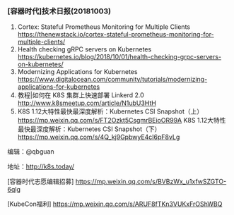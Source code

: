 ### [容器时代]技术日报(20181003)

1. Cortex: Stateful Prometheus Monitoring for Multiple Clients   https://thenewstack.io/cortex-stateful-prometheus-monitoring-for-multiple-clients/
2. Health checking gRPC servers on Kubernetes   https://kubernetes.io/blog/2018/10/01/health-checking-grpc-servers-on-kubernetes/
3. Modernizing Applications for Kubernetes   https://www.digitalocean.com/community/tutorials/modernizing-applications-for-kubernetes
4. 教程|如何在 K8S 集群上快速部署 Linkerd 2.0    http://www.k8smeetup.com/article/N1ubU3HtH
5. K8S 1.12大特性最快最深度解析：Kubernetes CSI Snapshot（上）   https://mp.weixin.qq.com/s/FT2Ozkt5CsgmrBEioOR99A
   K8S 1.12大特性最快最深度解析：Kubernetes CSI Snapshot（下）   https://mp.weixin.qq.com/s/4Q_kj9GpbwyE4cI6pF8vLg

编辑：@qbguan

地址：http://k8s.today/

[容器时代志愿编辑招募] https://mp.weixin.qq.com/s/BVBzWx_u1xfwSZGTO-6qlg

[KubeCon福利] https://mp.weixin.qq.com/s/ARUF8fTKn3VUKxFrOShWBQ
